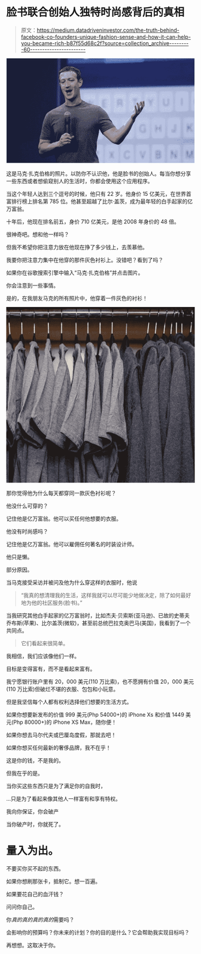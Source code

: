# 脸书联合创始人独特时尚感背后的真相

> 原文：<https://medium.datadriveninvestor.com/the-truth-behind-facebook-co-founders-unique-fashion-sense-and-how-it-can-help-you-became-rich-b87f55d68c2f?source=collection_archive---------60----------------------->

![](img/750f2db210558d1411522cde85fd0f73.png)

这是马克·扎克伯格的照片。以防你不认识他，他是脸书的创始人。每当你想分享一些东西或者想偷窥别人的生活时，你都会使用这个应用程序。

当这个年轻人达到三个逗号的时候，他只有 22 岁。他身价 15 亿美元，在世界首富排行榜上排名第 785 位。他甚至超越了比尔·盖茨，成为最年轻的白手起家的亿万富翁。

十年后，他现在排名前五，身价 710 亿美元，是他 2008 年身价的 48 倍。

很神奇吧。想和他一样吗？

但我不希望你把注意力放在他现在挣了多少钱上，去羡慕他。

我要你把注意力集中在他穿的那件灰色衬衫上。没错吧？看到了吗？

如果你在谷歌搜索引擎中输入“马克·扎克伯格”并点击图片。

你会注意到一些事情。

是的，在我朋友马克的所有照片中，他穿着一件灰色的衬衫！

![](img/762f7ae6d8298373ddcb769259b8d1f5.png)

那你觉得他为什么每天都穿同一款灰色衬衫呢？

他没什么可穿的？

记住他是亿万富翁。他可以买任何他想要的衣服。

他没有时尚感吗？

记住他是亿万富翁。他可以雇佣任何著名的时装设计师。

他只是懒。

部分原因。

当马克接受采访并被问及他为什么穿这样的衣服时，他说

> “我真的想清理我的生活，这样我就可以尽可能少地做决定，除了如何最好地为他的社区服务(脸书)。”

当我研究其他白手起家的亿万富翁时，比如杰夫·贝索斯(亚马逊)、已故的史蒂夫乔布斯(苹果)、比尔盖茨(微软)，甚至前总统巴拉克奥巴马(美国)，我看到了一个共同点。

> 它们看起来很简单。

我相信，我们应该像他们一样。

目标是变得富有，而不是看起来富有。

我宁愿银行账户里有 20，000 美元(110 万比索)，也不愿拥有价值 20，000 美元(110 万比索)但破烂不堪的衣服、包包和小玩意。

但是我坚信每个人都有权利选择他们想要的生活方式。

如果你想要新发布的价值 999 美元(Php 54000+)的 iPhone Xs 和价值 1449 美元(Php 80000+)的 iPhone XS Max，随你便！

如果你想去马尔代夫或巴厘岛度假，那就去吧！

如果你想买任何最新的奢侈品牌，我不在乎！

这是你的钱，不是我的。

但我在乎的是。

当你买这些东西只是为了满足你的自我时，

…只是为了看起来像其他人一样富有和享有特权。

我向你保证，你会破产

当你破产时，你就死了。

# 量入为出。

不要买你买不起的东西。

如果你想刷那张卡，抵制它。想一百遍。

如果要花自己的血汗钱？

问问你自己。

你*真的真的真的真的*需要吗？

会影响你的预算吗？你未来的计划？你的目的是什么？它会帮助我实现目标吗？

再想想。这取决于你。